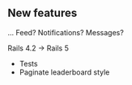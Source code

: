 ## New features

... Feed? Notifications? Messages?



Rails 4.2 -> Rails 5

* Tests
* Paginate leaderboard style
